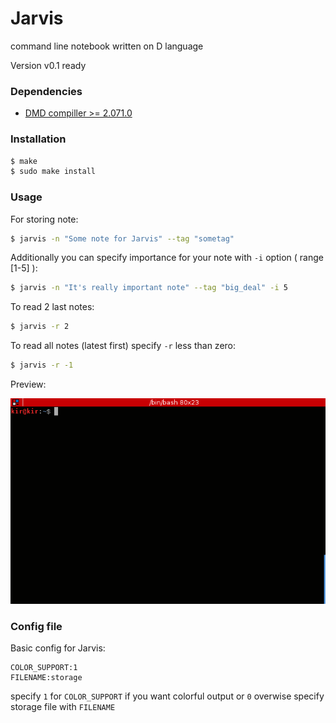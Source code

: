 Jarvis
=======
command line notebook written on D language

Version v0.1 ready

### Dependencies

* [DMD compiller >= 2.071.0](https://dlang.org/download.html)

### Installation

```bash
$ make
$ sudo make install
```

### Usage 

For storing note:
```bash
$ jarvis -n "Some note for Jarvis" --tag "sometag"
```

Additionally you can specify importance for your note with ```-i``` option ( range [1-5] ):
```bash
$ jarvis -n "It's really important note" --tag "big_deal" -i 5
```

To read 2 last notes:
```bash
$ jarvis -r 2
```

To read all notes (latest first) specify ```-r``` less than zero:
```bash
$ jarvis -r -1 
```

Preview:

![preview](demo.gif)


### Config file

Basic config for Jarvis:

```
COLOR_SUPPORT:1
FILENAME:storage
```

specify ```1``` for ```COLOR_SUPPORT``` if you want colorful output or ```0``` overwise
specify storage file with ```FILENAME```
